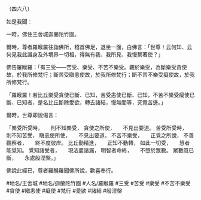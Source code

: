 （四六八）

如是我聞：

一時，佛住王舍城迦蘭陀竹園。

爾時，尊者羅睺羅往詣佛所，稽首佛足，退坐一面，白佛言：「世尊！云何知、云何見我此識身及外境界一切相，得無有我、我所見、我慢繫著使？」

佛告羅睺羅：「有三受——苦受、樂受、不苦不樂受。觀於樂受，為斷樂受貪使故，於我所修梵行；斷苦受瞋恚使故，於我所修梵行；斷不苦不樂受癡使故，於我所修梵行。

「羅睺羅！若比丘樂受貪使已斷、已知，苦受恚使已斷、已知，不苦不樂受癡使已斷、已知者，是名比丘斷除愛欲，轉去諸結，慢無間等，究竟苦邊。」

爾時，世尊即說偈言：

「樂受所受時，　　則不知樂受，
貪使之所使，　　不見出要道。
苦受所受時，　　則不知苦受，
瞋恚使所使，　　不見出要道。
不苦不樂受，　　正覺之所說，
不善觀察者，　　終不度彼岸。
比丘勤精進，　　正知不動轉，
如此一切受，　　慧者能覺知。
覺知諸受者，　　現法盡諸漏，
明智者命終，　　不墮於眾數。
眾數既已斷，　　永處般涅槃。」

佛說此經已，尊者羅睺羅聞佛所說，歡喜奉行。

#地名/王舍城
#地名/迦蘭陀竹園
#人名/羅睺羅
#三受
#苦受
#樂受
#不苦不樂受
#貪使
#瞋恚使
#癡使
#梵行
#愛欲
#諸結
#般涅槃

